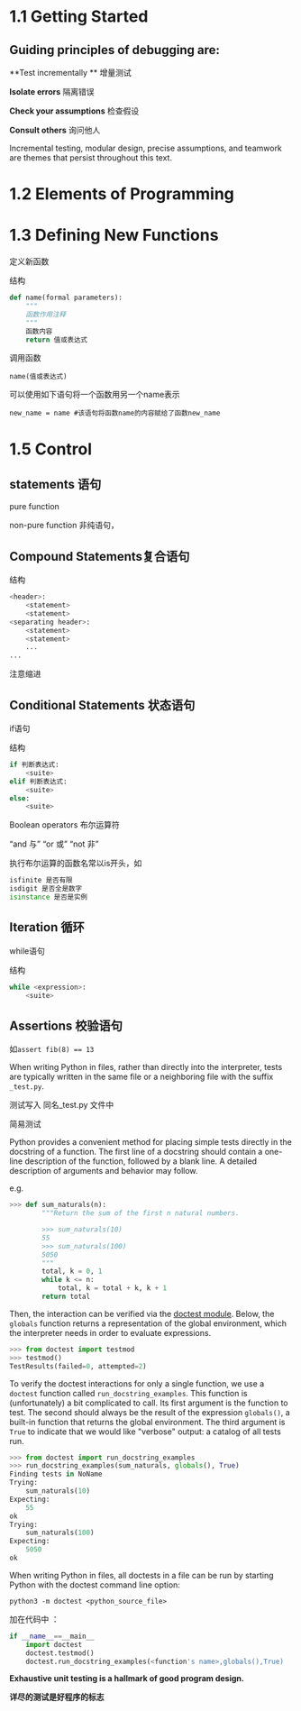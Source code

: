 # 1.1 Getting Started 

## Guiding principles of debugging are:

**Test incrementally **  增量测试

**Isolate errors**  隔离错误

**Check your assumptions**  检查假设

**Consult others** 询问他人

Incremental testing, modular design, precise assumptions, and teamwork are themes that persist throughout this text.

# 1.2 Elements of Programming



# 1.3 Defining New Functions

定义新函数

结构

```python
def name(formal parameters):
    """
    函数作用注释
    """
    函数内容
    return 值或表达式
```

调用函数

`name(值或表达式)`

可以使用如下语句将一个函数用另一个name表示

`new_name = name #该语句将函数name的内容赋给了函数new_name`

# 1.5 Control

## statements 语句

pure function

non-pure function 非纯语句，

## Compound Statements复合语句

结构

```python
<header>:
	<statement>
	<statement>
<separating header>:
	<statement>
	<statement>
	...
...
```

  注意缩进

## Conditional Statements 状态语句

if语句

结构

```python
if 判断表达式:
	<suite>
elif 判断表达式:
    <suite>
else:
    <suite>
```

Boolean operators 布尔运算符

“and 与”  “or 或”  “not 非”

执行布尔运算的函数名常以is开头，如

```python
isfinite 是否有限
isdigit 是否全是数字
isinstance 是否是实例
```

## Iteration 循环

while语句

结构

```python
while <expression>:
    <suite>
```

## Assertions 校验语句

如`assert fib(8) == 13`

When writing Python in files, rather than directly into the interpreter, tests are typically written in the same file or a neighboring file with the suffix `_test.py`.

测试写入   同名_test.py   文件中 

简易测试

Python provides a convenient method for placing simple tests directly in the docstring of a function. The first line of a docstring should contain a one-line description of the function, followed by a blank line. A detailed description of arguments and behavior may follow. 

e.g.

```py
>>> def sum_naturals(n):
        """Return the sum of the first n natural numbers.

        >>> sum_naturals(10)
        55
        >>> sum_naturals(100)
        5050
        """
        total, k = 0, 1
        while k <= n:
            total, k = total + k, k + 1
        return total
```

Then, the interaction can be verified via the [doctest module](http://docs.python.org/py3k/library/doctest.html). Below, the `globals` function returns a representation of the global environment, which the interpreter needs in order to evaluate expressions.

```py
>>> from doctest import testmod
>>> testmod()
TestResults(failed=0, attempted=2)
```

To verify the doctest interactions for only a single function, we use a `doctest` function called `run_docstring_examples`. This function is (unfortunately) a bit complicated to call. Its first argument is the function to test. The second should always be the result of the expression `globals()`, a built-in function that returns the global environment. The third argument is `True` to indicate that we would like "verbose" output: a catalog of all tests run.

```py
>>> from doctest import run_docstring_examples
>>> run_docstring_examples(sum_naturals, globals(), True)
Finding tests in NoName
Trying:
    sum_naturals(10)
Expecting:
    55
ok
Trying:
    sum_naturals(100)
Expecting:
    5050
ok
```

When writing Python in files, all doctests in a file can be run by starting Python with the doctest command line option:

`python3 -m doctest <python_source_file>`

加在代码中 ：

```py
if __name__==__main__
	import doctest
    doctest.testmod()
    doctest.run_docstring_examples(<function's name>,globals(),True)
```



**Exhaustive unit testing is a hallmark of good program design.** 

**详尽的测试是好程序的标志**


